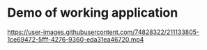 # Demo of working application

https://user-images.githubusercontent.com/74828322/211133805-1ce69472-5fff-4276-9360-eda31ea46720.mp4

